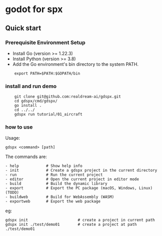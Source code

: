 # godot for spx


## Quick start
### Prerequisite Environment Setup
- Install Go (version >= 1.22.3)
- Install Python (version >= 3.8)
- Add the Go environment's bin directory to the system PATH.
```
    export PATH=$PATH:$GOPATH/bin
```


### install and run demo 
```
    git clone git@github.com:realdream-ai/gdspx.git
    cd gdspx/cmd/gdspx/
    go install .
    cd ../../
    gdspx run tutorial/01_aircraft

```

### how to use
Usage:

    gdspx <command> [path]      

The commands are:

    - help            # Show help info
    - init            # Create a gdspx project in the current directory
    - run             # Run the current project
    - editor          # Open the current project in editor mode
    - build           # Build the dynamic library
    - export          # Export the PC package (macOS, Windows, Linux) (TODO)
    - buildweb        # Build for WebAssembly (WASM)
    - exportweb       # Export the web package

 eg:

    gdspx init                      # create a project in current path
    gdspx init ./test/demo01        # create a project at path ./test/demo01 

